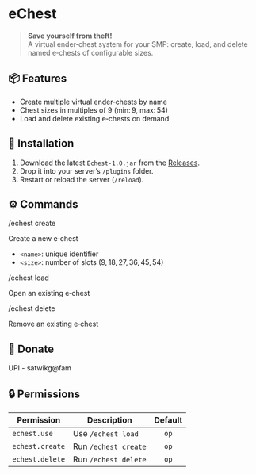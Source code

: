# eChest

> **Save yourself from theft!**  
> A virtual ender‑chest system for your SMP: create, load, and delete named e‑chests of configurable sizes.

## 📦 Features
- Create multiple virtual ender‑chests by name  
- Chest sizes in multiples of 9 (min: 9, max: 54)  
- Load and delete existing e‑chests on demand  

## 🚀 Installation
1. Download the latest `Echest-1.0.jar` from the [Releases](https://github.com/infenoid/echest-plugin/releases).  
2. Drop it into your server’s `/plugins` folder.  
3. Restart or reload the server (`/reload`).

## ⚙️ Commands

/echest create <name> <size>

Create a new e‑chest  
- `<name>`: unique identifier  
- `<size>`: number of slots (9, 18, 27, 36, 45, 54)

/echest load <name>

Open an existing e‑chest

/echest delete <name>

Remove an existing e‑chest

## 🤝 Donate
UPI - satwikg@fam

## 🔒 Permissions
| Permission                | Description                   | Default |
|---------------------------|-------------------------------|:-------:|
| `echest.use`              | Use `/echest load`            | `op`    |
| `echest.create`           | Run `/echest create`          | `op`    |
| `echest.delete`           | Run `/echest delete`          | `op`    |
